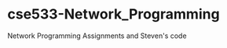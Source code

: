 cse533-Network_Programming
==========================

Network Programming Assignments and Steven's code
